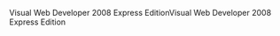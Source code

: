 <span data-ttu-id="805db-101">Visual Web Developer 2008 Express Edition</span><span class="sxs-lookup"><span data-stu-id="805db-101">Visual Web Developer 2008 Express Edition</span></span>